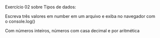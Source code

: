 Exercício 02 sobre Tipos de dados:

Escreva três valores em number em um arquivo e exiba no navegador com o console.log()

Com números inteiros, números com casa decimal e por aritmética